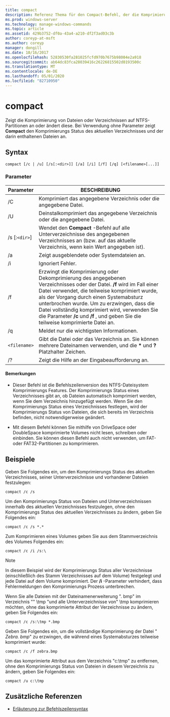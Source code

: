 ```yaml
---
title: compact
description: Referenz Thema für den Compact-Befehl, der die Komprimierung von Dateien oder Verzeichnissen auf NTFS-Partitionen anzeigt oder ändert.
ms.prod: windows-server
ms.technology: manage-windows-commands
ms.topic: article
ms.assetid: 429b3752-df0a-43a4-a210-df2f3ad03c3b
author: coreyp-at-msft
ms.author: coreyp
manager: dongill
ms.date: 10/16/2017
ms.openlocfilehash: 52830530fa281025fcfd970b7675b98004e2a918
ms.sourcegitcommit: ab64dc83fca28039416c26226815502d0193500c
ms.translationtype: MT
ms.contentlocale: de-DE
ms.lasthandoff: 05/01/2020
ms.locfileid: "82710950"
---
```

# <a name="compact"></a>compact

Zeigt die Komprimierung von Dateien oder Verzeichnissen auf NTFS-Partitionen an oder ändert diese. Bei Verwendung ohne Parameter zeigt **Compact** den Komprimierungs Status des aktuellen Verzeichnisses und der darin enthaltenen Dateien an.

## <a name="syntax"></a>Syntax

```
compact [/c | /u] [/s[:<dir>]] [/a] [/i] [/f] [/q] [<filename>[...]]
```

### <a name="parameters"></a>Parameter

| Parameter | BESCHREIBUNG |
| --------- | ----------- |
| /C | Komprimiert das angegebene Verzeichnis oder die angegebene Datei. |
| /U | Deinstalkomprimiert das angegebene Verzeichnis oder die angegebene Datei. |
| /s [:`<dir>`] | Wendet den **Compact** -Befehl auf alle Unterverzeichnisse des angegebenen Verzeichnisses an (bzw. auf das aktuelle Verzeichnis, wenn kein Wert angegeben ist). |
| /a | Zeigt ausgeblendete oder Systemdateien an. |
| /i | Ignoriert Fehler. |
| /f | Erzwingt die Komprimierung oder Dekomprimierung des angegebenen Verzeichnisses oder der Datei. **/f** wird im Fall einer Datei verwendet, die teilweise komprimiert wurde, als der Vorgang durch einen Systemabsturz unterbrochen wurde. Um zu erzwingen, dass die Datei vollständig komprimiert wird, verwenden Sie die Parameter **/c** und **/f** , und geben Sie die teilweise komprimierte Datei an. |
| /q | Meldet nur die wichtigsten Informationen. |
| `<filename>` | Gibt die Datei oder das Verzeichnis an. Sie können mehrere Dateinamen verwenden, und die **&#42;** und **?** Platzhalter Zeichen. |
| /? | Zeigt die Hilfe an der Eingabeaufforderung an. |

#### <a name="remarks"></a>Bemerkungen

- Dieser Befehl ist die Befehlszeilenversion des NTFS-Dateisystem Komprimierungs Features. Der Komprimierungs Status eines Verzeichnisses gibt an, ob Dateien automatisch komprimiert werden, wenn Sie dem Verzeichnis hinzugefügt werden. Wenn Sie den Komprimierungs Status eines Verzeichnisses festlegen, wird der Komprimierungs Status von Dateien, die sich bereits im Verzeichnis befinden, nicht notwendigerweise geändert.

- Mit diesem Befehl können Sie mithilfe von DriveSpace oder DoubleSpace komprimierte Volumes nicht lesen, schreiben oder einbinden. Sie können diesen Befehl auch nicht verwenden, um FAT-oder FAT32-Partitionen zu komprimieren.

## <a name="examples"></a>Beispiele

Geben Sie Folgendes ein, um den Komprimierungs Status des aktuellen Verzeichnisses, seiner Unterverzeichnisse und vorhandener Dateien festzulegen:

```
compact /c /s
```

Um den Komprimierungs Status von Dateien und Unterverzeichnissen innerhalb des aktuellen Verzeichnisses festzulegen, ohne den Komprimierungs Status des aktuellen Verzeichnisses zu ändern, geben Sie Folgendes ein:

```
compact /c /s *.*
```

Zum Komprimieren eines Volumes geben Sie aus dem Stammverzeichnis des Volumes Folgendes ein:

```
compact /c /i /s:\
```

> [!NOTE]
> In diesem Beispiel wird der Komprimierungs Status aller Verzeichnisse (einschließlich des Stamm Verzeichnisses auf dem Volume) festgelegt und jede Datei auf dem Volume komprimiert. Der **/i** -Parameter verhindert, dass Fehlermeldungen den Komprimierungs Prozess unterbrechen.

Wenn Sie alle Dateien mit der Dateinamenerweiterung ". bmp" im Verzeichnis "" \tmp "und alle Unterverzeichnisse von" \tmp komprimieren möchten, ohne das komprimierte Attribut der Verzeichnisse zu ändern, geben Sie Folgendes ein:

```
compact /c /s:\tmp *.bmp
```

Geben Sie Folgendes ein, um die vollständige Komprimierung der Datei " *Zebra. bmp*" zu erzwingen, die während eines Systemabsturzes teilweise komprimiert wurde:

```
compact /c /f zebra.bmp
```

Um das komprimierte Attribut aus dem Verzeichnis "c:\tmp" zu entfernen, ohne den Komprimierungs Status von Dateien in diesem Verzeichnis zu ändern, geben Sie Folgendes ein:

```
compact /u c:\tmp
```

## <a name="additional-references"></a>Zusätzliche Referenzen

- [Erläuterung zur Befehlszeilensyntax](command-line-syntax-key.md)